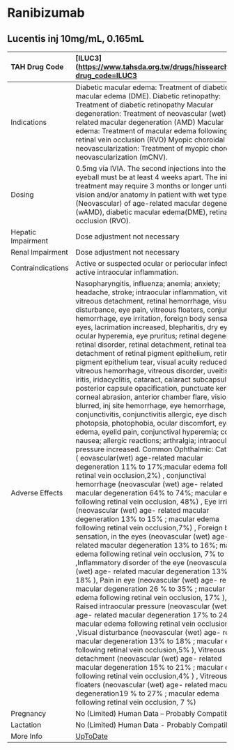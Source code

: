 # Ranibizumab

## Lucentis inj 10mg/mL, 0.165mL

| TAH Drug Code      | [ILUC3](https://www.tahsda.org.tw/drugs/hissearch.php?drug_code=ILUC3                                                                                                                                                                                                                                                                                                                                                                                                                                                                                                                                                                                                                                                                                                                                                                                                                                                                                                                                                                                                                                                                                                                                                                                                                                                                                                                                                                                                                                                                                                                                                                                                                                                                                                                                                                                                                                                                                                                                                                                                                                                                                                                                                                                                                                                                                                                                                                                              |
|:-------------------|:-------------------------------------------------------------------------------------------------------------------------------------------------------------------------------------------------------------------------------------------------------------------------------------------------------------------------------------------------------------------------------------------------------------------------------------------------------------------------------------------------------------------------------------------------------------------------------------------------------------------------------------------------------------------------------------------------------------------------------------------------------------------------------------------------------------------------------------------------------------------------------------------------------------------------------------------------------------------------------------------------------------------------------------------------------------------------------------------------------------------------------------------------------------------------------------------------------------------------------------------------------------------------------------------------------------------------------------------------------------------------------------------------------------------------------------------------------------------------------------------------------------------------------------------------------------------------------------------------------------------------------------------------------------------------------------------------------------------------------------------------------------------------------------------------------------------------------------------------------------------------------------------------------------------------------------------------------------------------------------------------------------------------------------------------------------------------------------------------------------------------------------------------------------------------------------------------------------------------------------------------------------------------------------------------------------------------------------------------------------------------------------------------------------------------------------------------------------------|
| Indications        | Diabetic macular edema: Treatment of diabetic macular edema (DME). Diabetic retinopathy: Treatment of diabetic retinopathy Macular degeneration: Treatment of neovascular (wet) age-related macular degeneration (AMD) Macular edema: Treatment of macular edema following retinal vein occlusion (RVO) Myopic choroidal neovascularization: Treatment of myopic choroidal neovascularization (mCNV).                                                                                                                                                                                                                                                                                                                                                                                                                                                                                                                                                                                                                                                                                                                                                                                                                                                                                                                                                                                                                                                                                                                                                                                                                                                                                                                                                                                                                                                                                                                                                                                                                                                                                                                                                                                                                                                                                                                                                                                                                                                              |
| Dosing             | 0.5mg via IVIA. The second injections into the same eyeball must be at least 4 weeks apart. The initial treatment may require 3 months or longer until no vision and/or anatomy in patient with wet type (Neovascular) of age-related macular degeneration (wAMD), diabetic macular edema(DME), retinal vein occlusion (RVO).                                                                                                                                                                                                                                                                                                                                                                                                                                                                                                                                                                                                                                                                                                                                                                                                                                                                                                                                                                                                                                                                                                                                                                                                                                                                                                                                                                                                                                                                                                                                                                                                                                                                                                                                                                                                                                                                                                                                                                                                                                                                                                                                      |
| Hepatic Impairment | Dose adjustment not necessary                                                                                                                                                                                                                                                                                                                                                                                                                                                                                                                                                                                                                                                                                                                                                                                                                                                                                                                                                                                                                                                                                                                                                                                                                                                                                                                                                                                                                                                                                                                                                                                                                                                                                                                                                                                                                                                                                                                                                                                                                                                                                                                                                                                                                                                                                                                                                                                                                                      |
| Renal Impairment   | Dose adjustment not necessary                                                                                                                                                                                                                                                                                                                                                                                                                                                                                                                                                                                                                                                                                                                                                                                                                                                                                                                                                                                                                                                                                                                                                                                                                                                                                                                                                                                                                                                                                                                                                                                                                                                                                                                                                                                                                                                                                                                                                                                                                                                                                                                                                                                                                                                                                                                                                                                                                                      |
| Contraindications  | Active or suspected ocular or periocular infections, active intraocular inflammation.                                                                                                                                                                                                                                                                                                                                                                                                                                                                                                                                                                                                                                                                                                                                                                                                                                                                                                                                                                                                                                                                                                                                                                                                                                                                                                                                                                                                                                                                                                                                                                                                                                                                                                                                                                                                                                                                                                                                                                                                                                                                                                                                                                                                                                                                                                                                                                              |
| Adverse Effects    | Nasopharyngitis, influenza; anemia; anxiety; headache, stroke; intraocular inflammation, vitritis, vitreous detachment, retinal hemorrhage, visual disturbance, eye pain, vitreous floaters, conjunctival hemorrhage, eye irritation, foreign body sensation in eyes, lacrimation increased, blepharitis, dry eye, ocular hyperemia, eye pruritus; retinal degeneration, retinal disorder, retinal detachment, retinal tear, detachment of retinal pigment epithelium, retinal pigment epithelium tear, visual acuity reduced, vitreous hemorrhage, vitreous disorder, uveitis, iritis, iridacyclitis, cataract, calaract subcapsular, posterior capsule opacification, punctuate keratitis, corneal abrasion, anterior chamber flare, vision blurred, inj site hemorrhage, eye hemorrhage, conjunctivitis, conjunctivitis allergic, eye discharge, photopsia, photophobia, ocular discomfort, eyelid edema, eyelid pain, conjunctival hyperemia; cough; nausea; allergic reactions; arthralgia; intraocular pressure increased. Common Ophthalmic: Cataract ( eovascular(wet) age-related macular degeneration 11% to 17%;macular edema following retinal vein occlusion,2%) , conjunctival hemorrhage (neovascular (wet) age- related macular degeneration 64% to 74%; macular edema following retinal vein occlusion, 48%) , Eye irritation (neovascular (wet) age- related macular degeneration 13% to 15% ; macular edema following retinal vein occlusion,7%) , Foreign body sensation, in the eyes (neovascular (wet) age- related macular degeneration 13% to 16%; macular edema following retinal vein occlusion, 7% to 16%) ,Inflammatory disorder of the eye (neovascular (wet) age- related macular degeneration 13% to 18% ), Pain in eye (neovascular (wet) age- related macular degeneration 26 % to 35% ; macular edema following retinal vein occlusion, 17% ), Raised intraocular pressure (neovascular (wet) age- related macular degeneration 17% to 24% ; macular edema following retinal vein occlusion,7% ) ,Visual disturbance (neovascular (wet) age- related macular degeneration 13% to 18% ; macular edema following retinal vein occlusion,5% ), Vitreous detachment (neovascular (wet) age- related macular degeneration 15% to 21% ; macular edema following retinal vein occlusion,4% ) , Vitreous floaters (neovascular (wet) age- related macular degeneration19 % to 27% ; macular edema following retinal vein occlusion, 7 %) |
| Pregnancy          | No (Limited) Human Data – Probably Compatible                                                                                                                                                                                                                                                                                                                                                                                                                                                                                                                                                                                                                                                                                                                                                                                                                                                                                                                                                                                                                                                                                                                                                                                                                                                                                                                                                                                                                                                                                                                                                                                                                                                                                                                                                                                                                                                                                                                                                                                                                                                                                                                                                                                                                                                                                                                                                                                                                      |
| Lactation          | No (Limited) Human Data - Probably Compatible                                                                                                                                                                                                                                                                                                                                                                                                                                                                                                                                                                                                                                                                                                                                                                                                                                                                                                                                                                                                                                                                                                                                                                                                                                                                                                                                                                                                                                                                                                                                                                                                                                                                                                                                                                                                                                                                                                                                                                                                                                                                                                                                                                                                                                                                                                                                                                                                                      |
| More Info          | [UpToDate](https://www.uptodate.com/contents/ranibizumab-drug-information)                                                                                                                                                                                                                                                                                                                                                                                                                                                                                                                                                                                                                                                                                                                                                                                                                                                                                                                                                                                                                                                                                                                                                                                                                                                                                                                                                                                                                                                                                                                                                                                                                                                                                                                                                                                                                                                                                                                                                                                                                                                                                                                                                                                                                                                                                                                                                                                         |

